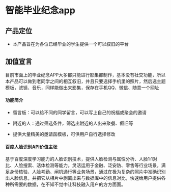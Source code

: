 # 智能毕业纪念app

## 产品定位
* 本产品旨在为各位已经毕业的学生提供一个可以叙旧的平台

## 加值宣言
目前市面上的毕业纪念APP大多都只能进行影集都制作，基本没有社交功能，所以本产品可以做到老同学之间的相互叙旧，并且只要选择手机里的照片，然后选主题模板，滤镜、音乐，同样能做出来影集，保存在手机QQ、微信、随意一个网址

#### 功能简介
* 留言板：可以给不同的同学留言，可以写上自己的祝福或聚会的邀请

* 附近的人：通过筛选条件，筛选出附近的人出来聚餐、叙旧等

* 提供大量精美的邀请函模板，可供用户自行选择修改

#### 百度人脸识别API价值主张
基于百度深度学习能力的人脸识别技术，提供人脸检测与属性分析、人脸1:1对比、人脸搜索、活体检测等能力。灵活运用于金融、泛安防、零售等行业场景，满足身份核验、人脸考勤、闸机通行等业务场景，通过在极为复杂的照片中准确识别出人脸信息，并把它从相片中剥离出来与数据库中的信息对比，快速给用户提供各种所需要的数据，在不知不觉中让科技融入用户的方方面面。

